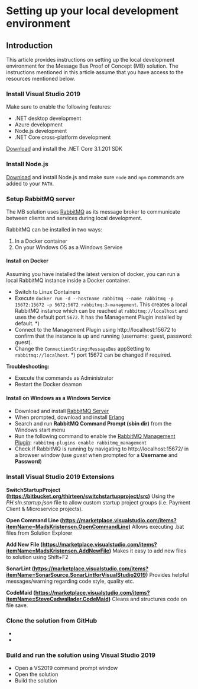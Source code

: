 # Setting up your local development environment

## Introduction

This article provides instructions on setting up the local development environment for the Message Bus Proof of Concept (MB) solution. The instructions mentioned in this article assume that you have access to the resources mentioned below.

### Install Visual Studio 2019
Make sure to enable the following features: 
- .NET desktop development
- Azure development
- Node.js development
- .NET Core cross-platform development

[Download](https://dotnet.microsoft.com/download/dotnet-core/thank-you/sdk-3.1.201-windows-x64-installer) and install the .NET Core 3.1.201 SDK

### Install Node.js
[Download](https://nodejs.org/dist/v10.15.3/node-v10.15.3-x64.msi) and install Node.js and make sure `node` and `npm` commands are added to your `PATH`.

### Setup RabbitMQ server
The MB solution uses [RabbitMQ](https://www.rabbitmq.com/) as its message broker to communicate between clients and services during local development.

RabbitMQ can be installed in two ways:
1. In a Docker container
2. On your Windows OS as a Windows Service

#### Install on Docker
Assuming you have installed the latest version of docker, you can run a local RabbitMQ instance inside a Docker container.
- Switch to Linux Containers
- Execute `docker run -d --hostname rabbitmq --name rabbitmq -p 15672:15672 -p 5672:5672 rabbitmq:3-management`. This creates a local RabbitMQ instance which can be reached at `rabbitmq://localhost` and uses the default port `5672`. It has the Management Plugin installed by default. *)
- Connect to the Management Plugin using http://localhost:15672  to confirm that the instance is up and running (username: guest, password: guest).
- Change the `ConnectionString:MessageBus` appSetting to `rabbitmq://localhost`.
*) port 15672 can be changed if required.

**Troubleshooting:**  
- Execute the commands as Administrator
- Restart the Docker deamon

#### Install on Windows as a Windows Service

- Download and install [RabbitMQ Server](https://dl.bintray.com/rabbitmq/all/rabbitmq-server/3.7.7/rabbitmq-server-3.7.7.exe)
- When prompted, download and install [Erlang](http://erlang.org/download/otp_win64_21.0.1.exe)
- Search and run **RabbitMQ Command Prompt (sbin dir)** from the Windows start menu
- Run the following command to enable the [RabbitMQ Management Plugin](https://www.rabbitmq.com/management.html): `rabbitmq-plugins enable rabbitmq_management`
- Check if RabbitMQ is running by navigating to http://localhost:15672/ in a browser window (use _guest_ when prompted for a **Username** and **Password**)

### Install Visual Studio 2019 Extensions

**SwitchStartupProject (https://bitbucket.org/thirteen/switchstartupproject/src)**
Using the _PH.sln.startup.json_ file to allow custom startup project groups (i.e. Payment Client & Microservice projects).

**Open Command Line (https://marketplace.visualstudio.com/items?itemName=MadsKristensen.OpenCommandLine)** 
Allows executing .bat files from Solution Explorer

**Add New File (https://marketplace.visualstudio.com/items?itemName=MadsKristensen.AddNewFile)**
Makes it easy to add new files to solution using Shift+F2

**SonarLint (https://marketplace.visualstudio.com/items?itemName=SonarSource.SonarLintforVisualStudio2019)**
Provides helpful messages/warning regarding code style, quality etc.

**CodeMaid (https://marketplace.visualstudio.com/items?itemName=SteveCadwallader.CodeMaid)**
Cleans and structures code on file save.


### Clone the solution from GitHub

- 
- 


### Build and run the solution using Visual Studio 2019

- Open a VS2019 command prompt window
- Open the solution
- Build the solution
